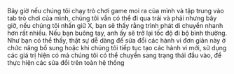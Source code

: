 Bây giờ nếu chúng tôi chạy trò chơi game moi ra của mình và tập trung vào tab trò chơi của mình, chúng tôi vẫn có thể đi qua trái và phải nhưng bây giờ, nếu chúng tôi nhấn giữ X, bạn sẽ thấy rằng trình phát di chuyển nhanh hơn rất nhiều. Nếu bạn buông tay, anh ấy sẽ trở lại tốc độ đi bộ bình thường. Như bạn có thể thấy, thật sự dễ dàng để sửa đổi các hành vi đơn giản này ở chức năng bổ sung hoặc khi chúng tôi tiếp tục tạo các hành vi mới, sử dụng các giá trị hiện có mà chúng tôi có thể chuyển sang trạng thái đầu vào, để thực hiện các sửa đổi trên toàn hệ thống

